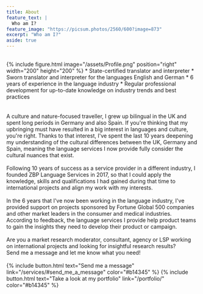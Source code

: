 ```yaml
---
title: About
feature_text: |
  Who am I?
feature_image: "https://picsum.photos/2560/600?image=873"
excerpt: "Who am I?"
aside: true
---
```


<br>
{% include figure.html image="/assets/Profile.png" position="right" width="200" height="200" %}
* State-certified translator and interpreter
* Sworn translator and interpreter for the languages English and German
* 6 years of experience in the language industry
* Regular professional development for up-to-date knowledge on industry trends and best practices
<br><br><br>
A culture and nature-focused traveller, I grew up bilingual in the UK and spent long periods in Germany and also Spain. If you're thinking that my upbringing must have resulted in a big interest in languages and culture, you're right. Thanks to that interest, I've spent the last 10 years deepening my understanding of the cultural differences between the UK, Germany and Spain, meaning the language services I now provide fully consider the cultural nuances that exist.
<br><br>
Following 10 years of success as a service provider in a different industry, I founded ZBP Language Services in 2017, so that I could apply the knowledge, skills and qualifications I had gained during that time to international projects and align my work with my interests.
<br><br>
In the 6 years that I've now been working in the language industry, I've provided support on projects sponsored by Fortune Global 500 companies and other market leaders in the consumer and medical industries. According to feedback, the language services I provide help product teams to gain the insights they need to develop their product or campaign.
<br><br>
Are you a market research moderator, consultant, agency or LSP working on international projects and looking for insightful research results?
<br>Send me a message and let me know what you need!<br><br>
{% include button.html text="Send me a message" link="/services/#send_me_a_message" color="#b14345" %} {% include button.html text="Take a look at my portfolio" link="/portfolio/" color="#b14345" %}
<br>
